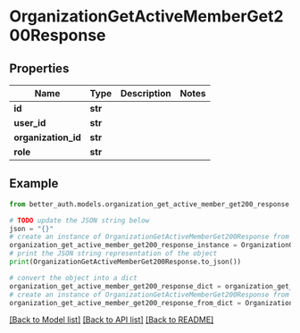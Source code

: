 # OrganizationGetActiveMemberGet200Response


## Properties

Name | Type | Description | Notes
------------ | ------------- | ------------- | -------------
**id** | **str** |  | 
**user_id** | **str** |  | 
**organization_id** | **str** |  | 
**role** | **str** |  | 

## Example

```python
from better_auth.models.organization_get_active_member_get200_response import OrganizationGetActiveMemberGet200Response

# TODO update the JSON string below
json = "{}"
# create an instance of OrganizationGetActiveMemberGet200Response from a JSON string
organization_get_active_member_get200_response_instance = OrganizationGetActiveMemberGet200Response.from_json(json)
# print the JSON string representation of the object
print(OrganizationGetActiveMemberGet200Response.to_json())

# convert the object into a dict
organization_get_active_member_get200_response_dict = organization_get_active_member_get200_response_instance.to_dict()
# create an instance of OrganizationGetActiveMemberGet200Response from a dict
organization_get_active_member_get200_response_from_dict = OrganizationGetActiveMemberGet200Response.from_dict(organization_get_active_member_get200_response_dict)
```
[[Back to Model list]](../README.md#documentation-for-models) [[Back to API list]](../README.md#documentation-for-api-endpoints) [[Back to README]](../README.md)


